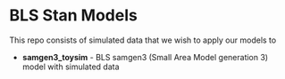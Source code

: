 # BLS Stan Models

This repo consists of simulated data that we wish to apply our models to

* **samgen3_toysim** - BLS samgen3 (Small Area Model generation 3) model with simulated data
